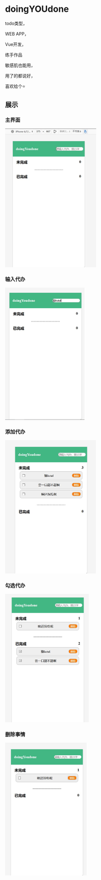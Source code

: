 # doingYOUdone
todo类型，

WEB APP，

Vue开发，

练手作品

敏感肌也能用，

用了的都说好，

喜欢给个⭐

## 展示

### 主界面

<img src=".\images\1.jpg" alt="1" style="zoom:50%;" />

### 输入代办

<img src=".\images\2.jpg" alt="2" style="zoom:50%;" />

### 添加代办

<img src=".\images\3.jpg" alt="3" style="zoom:50%;" />

### 勾选代办

<img src=".\images\4.jpg" alt="4" style="zoom:50%;" />

### 删除事情

<img src=".\images\5.jpg" alt="5" style="zoom:50%;" />

